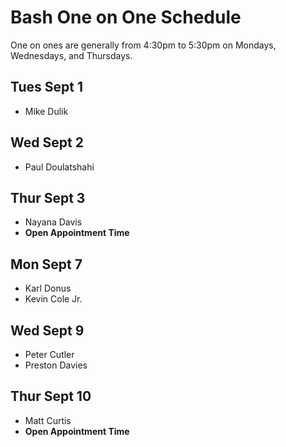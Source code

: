 # Bash One on One Schedule

One on ones are generally from 4:30pm to 5:30pm on Mondays, Wednesdays, and Thursdays.

## Tues Sept 1

- Mike Dulik

## Wed Sept 2

- Paul Doulatshahi

## Thur Sept 3

- Nayana Davis
- **Open Appointment Time**

## Mon Sept 7

- Karl Donus
- Kevin Cole Jr.

## Wed Sept 9

- Peter Cutler
- Preston Davies

## Thur Sept 10

- Matt Curtis
- **Open Appointment Time**
